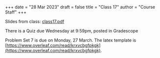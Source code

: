 +++
date = "28 Mar 2023"
draft = false
title = "Class 17"
author = "Course Staff"
+++

Slides from class: [class17.pdf](https://www.dropbox.com/s/zgb916gyqi087jo/class17.pdf?dl=0)

There is a Quiz due Wednesday at 9:59pm, posted in Gradescope

Problem Set 7 is due on Monday, 27 March. The latex template is [https://www.overleaf.com/read/krxvcbgfpkgk](https://www.overleaf.com/read/krxvcbgfpkgk).

